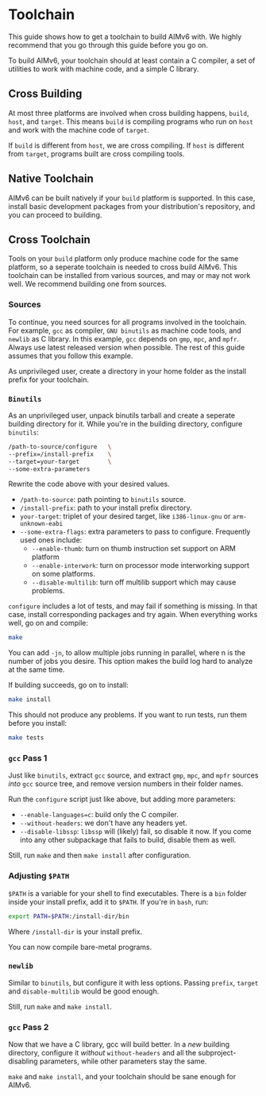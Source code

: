 # Toolchain

This guide shows how to get a toolchain to build AIMv6 with. We highly
recommend that you go through this guide before you go on.

To build AIMv6, your toolchain should at least contain a C compiler, a set of
utilities to work with machine code, and a simple C library.

## Cross Building

At most three platforms are involved when cross building happens, `build`,
`host`, and `target`. This means `build` is compiling programs who run on `host`
and work with the machine code of `target`.

If `build` is different from `host`, we are cross compiling. If `host` is
different from `target`, programs built are cross compiling tools.

## Native Toolchain

AIMv6 can be built natively if your `build` platform is supported. In this
case, install basic development packages from your distribution's repository,
and you can proceed to building.

## Cross Toolchain

Tools on your `build` platform only produce machine code for the same platform,
so a seperate toolchain is needed to cross build AIMv6. This toolchain can be
installed from various sources, and may or may not work well. We recommend
building one from sources.

### Sources

To continue, you need sources for all programs involved in the toolchain. For
example, `gcc` as compiler, `GNU binutils` as machine code tools, and `newlib`
as C library. In this example, `gcc` depends on `gmp`, `mpc`, and `mpfr`.
Always use latest released version when possible. The rest of this guide
assumes that you follow this example.

As unprivileged user, create a directory in your home folder as the install
prefix for your toolchain.

### `Binutils`

As an unprivileged user, unpack binutils tarball and create a seperate building
directory for it. While you're in the building directory, configure `binutils`:

```bash
/path-to-source/configure	\
--prefix=/install-prefix	\
--target=your-target		\
--some-extra-parameters
```

Rewrite the code above with your desired values.

 * `/path-to-source`: path pointing to `binutils` source.
 * `/install-prefix`: path to your install prefix directory.
 * `your-target`: triplet of your desired target, like `i386-linux-gnu` or
   `arm-unknown-eabi`
 * `--some-extra-flags`: extra parameters to pass to configure. Frequently used
   ones include:
   - `--enable-thumb`: turn on thumb instruction set support on ARM platform
   - `--enable-interwork`: turn on processor mode interworking support on some
     platforms.
   - `--disable-multilib`: turn off multilib support which may cause problems.

`configure` includes a lot of tests, and may fail if something is missing. In
that case, install corresponding packages and try again. When everything works
well, go on and compile:

```bash
make
```

You can add `-jn`, to allow multiple jobs running in parallel, where n is the
number of jobs you desire. This option makes the build log hard to analyze at
the same time.

If building succeeds, go on to install:

```bash
make install
```

This should not produce any problems. If you want to run tests, run them
before you install:

```bash
make tests
```

### `gcc` Pass 1

Just like `binutils`, extract `gcc` source, and extract `gmp`, `mpc`, and `mpfr`
sources *into* `gcc` source tree, and remove version numbers in their folder
names.

Run the `configure` script just like above, but adding more parameters:

 * `--enable-languages=c`: build only the C compiler.
 * `--without-headers`: we don't have any headers yet.
 * `--disable-libssp`: `libssp` will (likely) fail, so disable it now. If you
   come into any other subpackage that fails to build, disable them as well.

Still, run `make` and then `make install` after configuration.

### Adjusting `$PATH`

`$PATH` is a variable for your shell to find executables. There is a `bin`
folder inside your install prefix, add it to `$PATH`. If you're in `bash`, run:

```bash
export PATH=$PATH:/install-dir/bin
```

Where `/install-dir` is your install prefix.

You can now compile bare-metal programs.

### `newlib`

Similar to `binutils`, but configure it with less options. Passing `prefix`,
`target` and `disable-multilib` would be good enough.

Still, run `make` and `make install`.

### `gcc` Pass 2

Now that we have a C library, gcc will build better. In a *new* building
directory, configure it *without* `without-headers` and all the
subproject-disabling parameters, while other parameters stay the same.

`make` and `make install`, and your toolchain should be sane enough for AIMv6.

